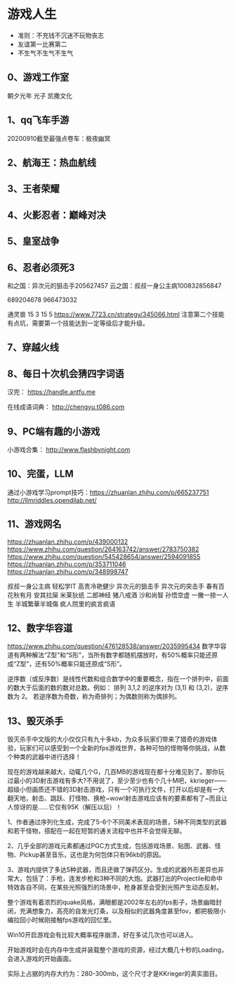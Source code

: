 # 游戏人生

- 准则：不充钱不沉迷不玩物丧志
- 友谊第一比赛第二
- 不生气不生气不生气

## 0、游戏工作室
朝夕光年
光子
凯撒文化

## 1、qq飞车手游
20200910截至最强点卷车：极夜幽冥

## 2、航海王：热血航线

## 3、王者荣耀

## 4、火影忍者：巅峰对决

## 5、皇室战争

## 6、忍者必须死3
和之国：异次元的狙击手205627457
云之国：叔叔一身公主病100832856847

689204678
966473032

通灵兽
15 3 15 5
https://www.7723.cn/strategy/345066.html
注意第二个技能有点坑，需要第一个技能达到一定等级后才能升级。

## 7、穿越火线

## 8、每日十次机会猜四字词语
汉兜：
https://handle.antfu.me

在线成语词典：
http://chengyu.t086.com

## 9、PC端有趣的小游戏
小游戏合集：
http://www.flashbynight.com

## 10、完蛋，LLM
通过小游戏学习prompt技巧：https://zhuanlan.zhihu.com/p/665237751
http://llmriddles.opendilab.net/

## 11、游戏网名
https://zhuanlan.zhihu.com/p/439000132
https://www.zhihu.com/question/264163742/answer/2783750382
https://www.zhihu.com/question/545428654/answer/2594091855
https://zhuanlan.zhihu.com/p/353711046
https://zhuanlan.zhihu.com/p/348998747

叔叔一身公主病
轻松学IT
高贵冷艳健少
异次元的狙击手
异次元的突击手
春有百花秋有月
安其拉屎
米莱狄纸
二郎神经
猪八戒酒
沙和尚智
孙悟空虚
一撇一捺一人生
半城繁華半城傷
疯人院里的疯言疯语

## 12、数字华容道
https://www.zhihu.com/question/476128538/answer/2035995434
数字华容道有两种解法“Z型”和“S形”，当所有数字都随机摆放时，有50%概率只能还原成“Z型”，还有50%概率只能还原成“S形”。

逆序数（或反序数）是线性代数和组合数学中的重要概念，指在一个排列中，前面的数大于后面的数的数对总数。例如：
排列 3,1,2 的逆序对为 (3,1) 和 (3,2)，逆序数为 2。
若逆序数为奇数，称为奇排列；为偶数则称为偶排列。

## 13、毁灭杀手
毁灭杀手中文版的大小仅仅只有九十多kb，为众多玩家们带来了猎奇的游戏体验，玩家们可以感受到一个全新的fps游戏世界，各种可怕的怪物等你挑战，从数个种类的武器中进行选择！

现在的游戏越来越大，动辄几个G，几百MB的游戏现在都十分难见到了。那你玩过最小的3D射击游戏有多大?不用说了，至少至少也有个几十M吧，kkrieger——超级小但画质还不错的3D射击游戏，只有一个可执行文件，打开以后却是有一大翻天地，射击、跳跃、打怪物、换枪~wow!射击游戏应该有的要素都有了~而且让人惊讶的是……它仅有95K（解压以后）！

1、作者通过序列化生成，完成了5-6个不同美术表现的场景，5种不同类型的武器和若干怪物，搭配在一起在短暂的通关流程中也并不会觉得无聊。

2、几乎全部的游戏元素都通过PGC方式生成，包括游戏场景、贴图、武器、怪物、Pickup甚至音乐，这也是为何包体只有96kb的原因。

3、游戏内提供了多达5种武器，而且还做了弹药区分。生成的武器外形差异也非常大，包括了：手枪，连发步枪和3种不同的大炮。武器打出的Projectile和命中特效各自不同，在某些光照强烈的场景中，枪身甚至会受到光照产生动态反射。

整个游戏有着浓烈的quake风格，满眼都是2002年左右的fps影子，场景幽暗封闭，充满想象力，高亮的自发光灯条，以及相似的武器角度甚至fov，都把极限小编拉回小时候刚接触fps游戏的回忆里。

Win10开启游戏会有比较大概率程序崩溃，好在多试几次也可以进入。

开始游戏时会在内存中生成并装载整个游戏的资源，经过大概几十秒的Loading，会进入游戏的开始画面。

实际上占据的内存大约为：280-300mb，这个尺寸才是KKrieger的真实面目。
